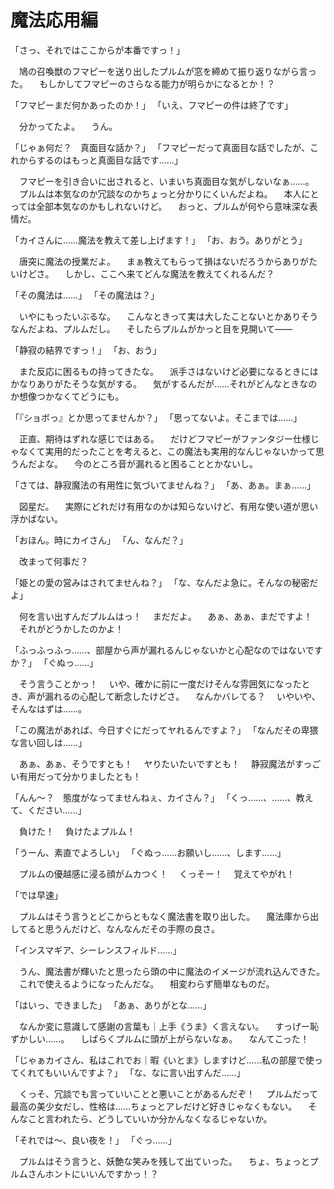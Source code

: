 ﻿# 魔法応用編
「さっ、それではここからが本番ですっ！」

　鳩の召喚獣のフマピーを送り出したプルムが窓を締めて振り返りながら言った。
　もしかしてフマピーのさらなる能力が明らかになるとか！？

「フマピーまだ何かあったのか！」
「いえ、フマピーの件は終了です」

　分かってたよ。
　うん。

「じゃぁ何だ？　真面目な話か？」
「フマピーだって真面目な話でしたが、これからするのはもっと真面目な話です……」

　フマピーを引き合いに出されると、いまいち真面目な気がしないなぁ……。
　プルムは本気なのか冗談なのかちょっと分かりにくいんだよね。
　本人にとっては全部本気なのかもしれないけど。
　おっと、プルムが何やら意味深な表情だ。

「カイさんに……魔法を教えて差し上げます！」
「お、おう。ありがとう」

　唐突に魔法の授業だよ。
　まぁ教えてもらって損はないだろうからありがたいけどさ。
　しかし、ここへ来てどんな魔法を教えてくれるんだ？

「その魔法は……」
「その魔法は？」

　いやにもったいぶるな。
　こんなときって実は大したことないとかありそうなんだよね、プルムだし。
　そしたらプルムがかっと目を見開いて――

「静寂の結界ですっ！」
「お、おう」

　また反応に困るもの持ってきたな。
　派手さはないけど必要になるときにはかなりありがたそうな気がする。
　気がするんだが……それがどんなときなのか想像つかなくてどうにも。

「『ショボっ』とか思ってませんか？」
「思ってないよ。そこまでは……」

　正直、期待はずれな感じではある。
　だけどフマピーがファンタジー仕様じゃなくて実用的だったことを考えると、この魔法も実用的なんじゃないかって思うんだよな。
　今のところ音が漏れると困ることとかないし。

「さては、静寂魔法の有用性に気づいてませんね？」
「あ、あぁ。まぁ……」

　図星だ。
　実際にどれだけ有用なのかは知らないけど、有用な使い道が思い浮かばない。

「おほん。時にカイさん」
「ん、なんだ？」

　改まって何事だ？

「姫との愛の営みはされてませんね？」
「な、なんだよ急に。そんなの秘密だよ」

　何を言い出すんだプルムはっ！
　まだだよ。
　あぁ、あぁ、まだですよ！
　それがどうかしたのかよ！

「ふっふっふっ……、部屋から声が漏れるんじゃないかと心配なのではないですか？」
「ぐぬっ……」

　そう言うことかっ！
　いや、確かに前に一度だけそんな雰囲気になったとき、声が漏れるの心配して断念したけどさ。
　なんかバレてる？
　いやいや、そんなはずは……。

「この魔法があれば、今日すぐにだってヤれるんですよ？」
「なんだその卑猥な言い回しは……」

　あぁ、あぁ、そうですとも！
　ヤりたいたいですとも！
　静寂魔法がすっごい有用だって分かりましたとも！

「んん～？　態度がなってませんねぇ、カイさん？」
「くっ……、……、教えて、ください……」

　負けた！
　負けたよプルム！

「うーん、素直でよろしい」
「ぐぬっ……お願いし……、します……」

　プルムの優越感に浸る顔がムカつく！
　くっそー！
　覚えてやがれ！

「では早速」

　プルムはそう言うとどこからともなく魔法書を取り出した。
　魔法庫から出してると思うんだけど、なんなんだその手際の良さ。

「インスマギア、シーレンスフィルド……」

　うん、魔法書が輝いたと思ったら頭の中に魔法のイメージが流れ込んできた。
　これで使えるようになったんだな。
　相変わらず簡単なものだ。

「はいっ、できました」
「あぁ、ありがとな……」

　なんか変に意識して感謝の言葉も｜上手《うま》く言えない。
　すっげー恥ずかしい……。
　しばらくプルムに頭が上がらないなぁ。
　なんてこった！

「じゃぁカイさん、私はこれでお｜暇《いとま》しますけど……私の部屋で使ってくれてもいいんですよ？」
「な、なに言い出すんだ……」

　くっそ、冗談でも言っていいことと悪いことがあるんだぞ！
　プルムだって最高の美少女だし、性格は……ちょっとアレだけど好きじゃなくもない。
　そんなこと言われたら、どうしていいか分かんなくなるじゃないか。

「それでは～、良い夜を！」
「ぐっ……」

　プルムはそう言うと、妖艶な笑みを残して出ていった。
　ちょ、ちょっとプルムさんホントにいいんですかっ！？